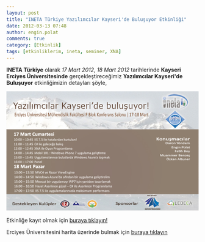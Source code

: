 ```yaml
---
layout: post
title: "INETA Türkiye Yazılımcılar Kayseri'de Buluşuyor Etkinliği"
date: 2012-03-13 07:48
author: engin.polat
comments: true
category: [Etkinlik]
tags: [etkinliklerim, ineta, seminer, XNA]
---
```

**INETA Türkiye** olarak *17 Mart 2012*, *18 Mart 2012* tarihlerinde **Kayseri Erciyes Üniversitesinde** gerçekleştireceğimiz **Yazılımcılar Kayseri'de Buluşuyor** etkinliğimizin detayları şöyle,

![INETA Türkiye Yazılımcılar Kayseri](/assets/uploads/2012/03/INETA_Kayseri_2012_03_0.jpg "INETA Türkiye Yazılımcılar Kayseri")

Etkinliğe kayıt olmak için <a href="http://www.inetatr.org/oforms/yazilimcilar-kayseri-de-bulusuyor" title="INETA Türkiye Yazılımcılar Kayseri'de Buluşuyor Etkinliği Kayıt Formu">buraya tıklayın!</a>

Erciyes Üniversitesini harita üzerinde bulmak için <a href="https://maps.google.com/maps?q=Erciyes+Universitesi+Muhendislik+Fakultesi,+Kayseri,+Turkey" title="Erciyes Üniversitesi">buraya tıklayın</a>

